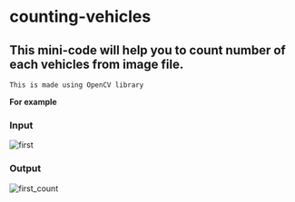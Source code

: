 # counting-vehicles

## This mini-code will help you to count number of each vehicles from image file.

`This is made using OpenCV library`

**For example**

### Input
![first](https://user-images.githubusercontent.com/60736574/122103521-597e4200-ce34-11eb-8360-2518a50ee956.jpg)


### Output
![first_count](https://user-images.githubusercontent.com/60736574/122103632-76b31080-ce34-11eb-8e9d-22470db2963d.jpeg)
